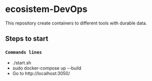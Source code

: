 # ecosistem-DevOps
This repository create containers to different tools with durable data.

## Steps to start

### `Commands lines`
* ./start.sh
* sudo docker-compose up --build
* Go to http://localhost:3050/
